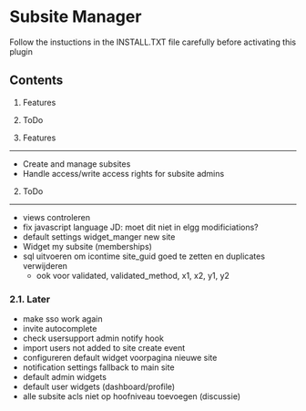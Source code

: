 Subsite Manager
===============
Follow the instuctions in the INSTALL.TXT file carefully before activating this plugin

Contents
--------
1. Features
2. ToDo

1. Features
-----------
- Create and manage subsites
- Handle access/write access rights for subsite admins

2. ToDo
-------
- views controleren
- fix javascript language JD: moet dit niet in elgg modificiations?
- default settings widget_manger new site
- Widget my subsite (memberships)
- sql uitvoeren om icontime site_guid goed te zetten en duplicates verwijderen
	- ook voor validated, validated_method, x1, x2, y1, y2

### 2.1. Later
- make sso work again
- invite autocomplete
- check usersupport admin notify hook
- import users not added to site create event
- configureren default widget voorpagina nieuwe site
- notification settings fallback to main site
- default admin widgets
- default user widgets (dashboard/profile)
- alle subsite acls niet op hoofniveau toevoegen (discussie)